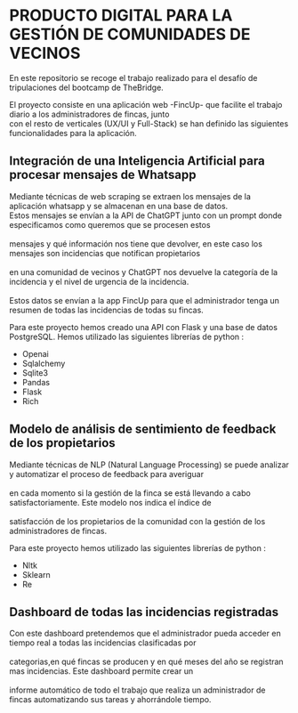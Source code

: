# PRODUCTO DIGITAL PARA LA GESTIÓN DE COMUNIDADES DE VECINOS

En este repositorio se recoge el trabajo realizado para el desafío de tripulaciones del bootcamp de TheBridge.<br>

El proyecto consiste en una aplicación web -FincUp- que facilite el trabajo diario a los administradores de fincas, junto<br> 
con el resto de verticales (UX/UI y Full-Stack) se han definido las siguientes funcionalidades para la aplicación.<br>


## Integración de una Inteligencia Artificial para procesar mensajes de Whatsapp <br>
Mediante técnicas de web scraping se extraen los mensajes de la aplicación whatsapp y se almacenan en una base de datos.<br> 
Estos mensajes se envían a la API de ChatGPT junto con un prompt donde especificamos como queremos que se procesen estos<br>  
mensajes y qué información nos tiene que devolver, en este caso los mensajes son incidencias que notifican propietarios<br>  
en una comunidad de vecinos y ChatGPT nos devuelve la categoría de la incidencia y el nivel de urgencia de la incidencia.<br>  
Estos datos se envían a la app FincUp para que el administrador tenga un resumen de todas las incidencias de todas su fincas.<br>

Para este proyecto hemos creado una API con Flask y una base de datos PostgreSQL. Hemos utilizado las siguientes librerías de python : <br>
- Openai                     
- Sqlalchemy        
- Sqlite3 
- Pandas
- Flask
- Rich

## Modelo de análisis de sentimiento de feedback de los propietarios <br>
Mediante técnicas de NLP (Natural Language Processing) se puede analizar y automatizar el proceso de feedback para averiguar<br>  
en cada momento si la gestión de la finca se está llevando a cabo satisfactoriamente. Este modelo nos indica el índice de<br>  
satisfacción de los propietarios de la comunidad con la gestión de los administradores de fincas.<br>

Para este proyecto hemos utilizado las siguientes librerías de python : <br> 
- Nltk
- Sklearn
- Re

## Dashboard de todas las incidencias registradas<br>
Con este dashboard pretendemos que el administrador pueda acceder en tiempo real a todas las incidencias clasificadas por<br>  
categorias,en qué fincas se producen y en qué meses del año se registran mas incidencias. Este dashboard permite crear un<br>  
informe automático de todo el trabajo que realiza un administrador de fincas automatizando sus tareas y ahorrándole tiempo.<br>
